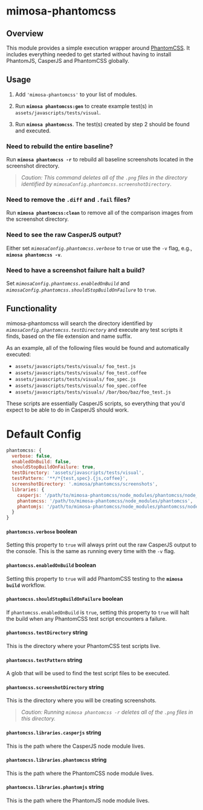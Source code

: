 mimosa-phantomcss
=================

## Overview

This module provides a simple execution wrapper around [PhantomCSS](https://github.com/Huddle/PhantomCSS).  It includes everything needed to get started without having to install PhantomJS, CasperJS and PhantomCSS globally.



## Usage

1. Add `'mimosa-phantomcss'` to your list of modules.

2. Run **`mimosa phantomcss:gen`** to create example test(s) in `assets/javascripts/tests/visual`.

3. Run **`mimosa phantomcss`**.  The test(s) created by step 2 should be found and executed.



### Need to rebuild the entire baseline?

Run **`mimosa phantomcss -r`** to rebuild all baseline screenshots located in the screenshot directory.

> *Caution: This command deletes all of the `.png` files in the directory identified by `mimosaConfig.phantomcss.screenshotDirectory`*.

### Need to remove the `.diff` and `.fail` files?

Run **`mimosa phantomcss:clean`** to remove all of the comparison images from the screenshot directory.

### Need to see the raw CasperJS output?

Either set *`mimosaConfig.phantomcss.verbose`* to `true` or use the `-v` flag, e.g., **`mimosa phantomcss -v`**.

### Need to have a screenshot failure halt a build?

Set *`mimosaConfig.phantomcss.enabledOnBuild`* and *`mimosaConfig.phantomcss.shouldStopBuildOnFailure`* to `true`.



## Functionality

mimosa-phantomcss will search the directory identified by *`mimosaConfig.phantomcss.testDirectory`* and execute any test scripts it finds, based on the file extension and name suffix.

As an example, all of the following files would be found and automatically executed:

* `assets/javascripts/tests/visuals/` `foo_test.js`
* `assets/javascripts/tests/visuals/` `foo_test.coffee`
* `assets/javascripts/tests/visuals/` `foo_spec.js`
* `assets/javascripts/tests/visuals/` `foo_spec.coffee`
* `assets/javascripts/tests/visuals/` `/bar/boo/baz/foo_test.js`

These scripts are essentially CasperJS scripts, so everything that you'd expect to be able to do in CasperJS should work.


# Default Config

```javascript
phantomcss: {
  verbose: false,
  enabledOnBuild: false,
  shouldStopBuildOnFailure: true,
  testDirectory: 'assets/javascripts/tests/visual',
  testPattern: '**/*{test,spec}.{js,coffee}',
  screenshotDirectory: '.mimosa/phantomcss/screenshots',
  libraries: {
    casperjs: '/path/to/mimosa-phantomcss/node_modules/phantomcss/node_modules/casperjs',
    phantomcss: '/path/to/mimosa-phantomcss/node_modules/phantomcss',
    phantomjs: '/path/to/mimosa-phantomcss/node_modules/phantomcss/node_modules/phantomjs'
  }
}
```

#### `phantomcss.verbose` boolean

Setting this property to `true` will always print out the raw CasperJS output to the console.  This is the same as running every time with the `-v` flag.

#### `phantomcss.enabledOnBuild` boolean

Setting this property to `true` will add PhantomCSS testing to the **`mimosa build`** workflow.

#### `phantomcss.shouldStopBuildOnFailure` boolean

If `phantomcss.enabledOnBuild` is `true`, setting this property to `true` will halt the build when any PhantomCSS test script encounters a failure.

#### `phantomcss.testDirectory` string

This is the directory where your PhantomCSS test scripts live.

#### `phantomcss.testPattern` string

A glob that will be used to find the test script files to be executed.

#### `phantomcss.screenshotDirectory` string

This is the directory where you will be creating screenshots.

> *Caution: Running `mimosa phantomcss -r` deletes all of the `.png` files in this directory.*

#### `phantomcss.libraries.casperjs` string

This is the path where the CasperJS node module lives.

#### `phantomcss.libraries.phantomcss` string

This is the path where the PhantomCSS node module lives.

#### `phantomcss.libraries.phantomjs` string

This is the path where the PhantomJS node module lives.

